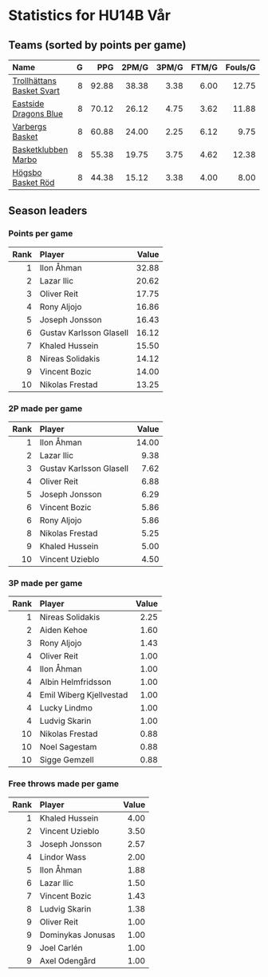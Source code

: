 # Statistics for HU14B Vår

## Teams (sorted by points per game)

| Name | G | PPG | 2PM/G | 3PM/G | FTM/G | Fouls/G |
|:-----|--:|----:|------:|------:|------:|--------:|
| [Trollhättans Basket Svart](hu14b_vår_team_1.md) | 8 | 92.88 | 38.38 | 3.38 | 6.00 | 12.75 |
| [Eastside Dragons Blue](hu14b_vår_team_2.md) | 8 | 70.12 | 26.12 | 4.75 | 3.62 | 11.88 |
| [Varbergs Basket](hu14b_vår_team_3.md) | 8 | 60.88 | 24.00 | 2.25 | 6.12 | 9.75 |
| [Basketklubben Marbo](hu14b_vår_team_4.md) | 8 | 55.38 | 19.75 | 3.75 | 4.62 | 12.38 |
| [Högsbo Basket Röd](hu14b_vår_team_5.md) | 8 | 44.38 | 15.12 | 3.38 | 4.00 | 8.00 |

## Season leaders

### Points per game

| Rank | Player | Value |
|----:|:-------|------:|
| 1 | Ilon Åhman | 32.88 |
| 2 | Lazar Ilic | 20.62 |
| 3 | Oliver Reit | 17.75 |
| 4 | Rony Aljojo | 16.86 |
| 5 | Joseph Jonsson | 16.43 |
| 6 | Gustav Karlsson Glasell | 16.12 |
| 7 | Khaled Hussein | 15.50 |
| 8 | Nireas Solidakis | 14.12 |
| 9 | Vincent Bozic | 14.00 |
| 10 | Nikolas Frestad | 13.25 |

### 2P made per game

| Rank | Player | Value |
|----:|:-------|------:|
| 1 | Ilon Åhman | 14.00 |
| 2 | Lazar Ilic | 9.38 |
| 3 | Gustav Karlsson Glasell | 7.62 |
| 4 | Oliver Reit | 6.88 |
| 5 | Joseph Jonsson | 6.29 |
| 6 | Vincent Bozic | 5.86 |
| 6 | Rony Aljojo | 5.86 |
| 8 | Nikolas Frestad | 5.25 |
| 9 | Khaled Hussein | 5.00 |
| 10 | Vincent Uzieblo | 4.50 |

### 3P made per game

| Rank | Player | Value |
|----:|:-------|------:|
| 1 | Nireas Solidakis | 2.25 |
| 2 | Aiden Kehoe | 1.60 |
| 3 | Rony Aljojo | 1.43 |
| 4 | Oliver Reit | 1.00 |
| 4 | Ilon Åhman | 1.00 |
| 4 | Albin Helmfridsson | 1.00 |
| 4 | Emil Wiberg Kjellvestad | 1.00 |
| 4 | Lucky Lindmo | 1.00 |
| 4 | Ludvig Skarin | 1.00 |
| 10 | Nikolas Frestad | 0.88 |
| 10 | Noel Sagestam | 0.88 |
| 10 | Sigge Gemzell | 0.88 |

### Free throws made per game

| Rank | Player | Value |
|----:|:-------|------:|
| 1 | Khaled Hussein | 4.00 |
| 2 | Vincent Uzieblo | 3.50 |
| 3 | Joseph Jonsson | 2.57 |
| 4 | Lindor Wass | 2.00 |
| 5 | Ilon Åhman | 1.88 |
| 6 | Lazar Ilic | 1.50 |
| 7 | Vincent Bozic | 1.43 |
| 8 | Ludvig Skarin | 1.38 |
| 9 | Oliver Reit | 1.00 |
| 9 | Dominykas Jonusas | 1.00 |
| 9 | Joel Carlén | 1.00 |
| 9 | Axel Odengård | 1.00 |

